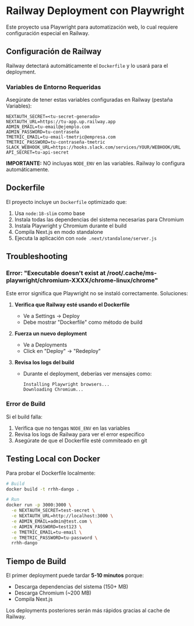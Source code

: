 # Railway Deployment con Playwright

Este proyecto usa Playwright para automatización web, lo cual requiere configuración especial en Railway.

## Configuración de Railway

Railway detectará automáticamente el `Dockerfile` y lo usará para el deployment.

### Variables de Entorno Requeridas

Asegúrate de tener estas variables configuradas en Railway (pestaña Variables):

```
NEXTAUTH_SECRET=<tu-secret-generado>
NEXTAUTH_URL=https://tu-app.up.railway.app
ADMIN_EMAIL=tu-email@ejemplo.com
ADMIN_PASSWORD=tu-contraseña
TMETRIC_EMAIL=tu-email-tmetric@empresa.com
TMETRIC_PASSWORD=tu-contraseña-tmetric
SLACK_WEBHOOK_URL=https://hooks.slack.com/services/YOUR/WEBHOOK/URL
API_SECRET=tu-api-secret
```

**IMPORTANTE:** NO incluyas `NODE_ENV` en las variables. Railway lo configura automáticamente.

## Dockerfile

El proyecto incluye un `Dockerfile` optimizado que:

1. Usa `node:18-slim` como base
2. Instala todas las dependencias del sistema necesarias para Chromium
3. Instala Playwright y Chromium durante el build
4. Compila Next.js en modo standalone
5. Ejecuta la aplicación con `node .next/standalone/server.js`

## Troubleshooting

### Error: "Executable doesn't exist at /root/.cache/ms-playwright/chromium-XXXX/chrome-linux/chrome"

Este error significa que Playwright no se instaló correctamente. Soluciones:

1. **Verifica que Railway esté usando el Dockerfile**
   - Ve a Settings → Deploy
   - Debe mostrar "Dockerfile" como método de build

2. **Fuerza un nuevo deployment**
   - Ve a Deployments
   - Click en "Deploy" → "Redeploy"

3. **Revisa los logs del build**
   - Durante el deployment, deberías ver mensajes como:
     ```
     Installing Playwright browsers...
     Downloading Chromium...
     ```

### Error de Build

Si el build falla:

1. Verifica que no tengas `NODE_ENV` en las variables
2. Revisa los logs de Railway para ver el error específico
3. Asegúrate de que el Dockerfile esté commiteado en git

## Testing Local con Docker

Para probar el Dockerfile localmente:

```bash
# Build
docker build -t rrhh-dango .

# Run
docker run -p 3000:3000 \
  -e NEXTAUTH_SECRET=test-secret \
  -e NEXTAUTH_URL=http://localhost:3000 \
  -e ADMIN_EMAIL=admin@test.com \
  -e ADMIN_PASSWORD=test123 \
  -e TMETRIC_EMAIL=tu-email \
  -e TMETRIC_PASSWORD=tu-password \
  rrhh-dango
```

## Tiempo de Build

El primer deployment puede tardar **5-10 minutos** porque:
- Descarga dependencias del sistema (150+ MB)
- Descarga Chromium (~200 MB)
- Compila Next.js

Los deployments posteriores serán más rápidos gracias al cache de Railway.
